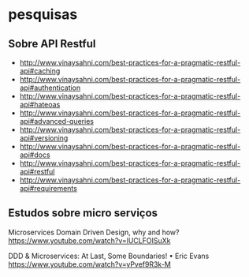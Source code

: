# pesquisas

## Sobre API Restful

* http://www.vinaysahni.com/best-practices-for-a-pragmatic-restful-api#caching
* http://www.vinaysahni.com/best-practices-for-a-pragmatic-restful-api#authentication
* http://www.vinaysahni.com/best-practices-for-a-pragmatic-restful-api#hateoas
* http://www.vinaysahni.com/best-practices-for-a-pragmatic-restful-api#advanced-queries
* http://www.vinaysahni.com/best-practices-for-a-pragmatic-restful-api#versioning
* http://www.vinaysahni.com/best-practices-for-a-pragmatic-restful-api#docs
* http://www.vinaysahni.com/best-practices-for-a-pragmatic-restful-api#restful
* http://www.vinaysahni.com/best-practices-for-a-pragmatic-restful-api#requirements


## Estudos sobre micro serviços

Microservices Domain Driven Design, why and how?
https://www.youtube.com/watch?v=lUCLFOISuXk

DDD & Microservices: At Last, Some Boundaries! • Eric Evans
https://www.youtube.com/watch?v=yPvef9R3k-M
